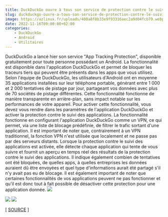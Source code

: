 ```yaml
---
title: DuckDuckGo ouvre à tous son service de protection contre le suivi des applications
slug: duckduckgo-ouvre-a-tous-son-service-de-protection-contre-le-suivi-des-applications
image: https://azlinux.fr/uploads/400a8f8b33e9f93316aec2a9d04fcb79.webp
date: 2022-11-16T09:00:00+02:00
categories:
    - DuckDuckGo
    - Android
    - Utilitaires
---
```


DuckDuckGo a lancé hier son service "App Tracking Protection", disponible gratuitement pour toute personne possédant un Android. La fonctionnalité est disponible dans l'application DuckDuckGo et permet de bloquer les traceurs tiers qui peuvent être présents dans les apps que vous utilisez. Selon l'équipe de DuckDuckGo, les utilisateurs d'Android ont en moyenne 35 applications installées sur leur téléphone portable, générant entre 1 000 et 2 000 tentatives de pistage par jour, partageant vos données avec plus de 70 sociétés de pistage différentes. Cette fonctionnalité fonctionne de manière transparente en arrière-plan, sans impact notable sur les performances de votre appareil. Pour activer cette fonctionnalité, vous devez vous rendre dans les paramètres de l'application DuckDuckGo et activer la protection contre le suivi des applications. La fonctionnalité fonctionne en configurant l'application DuckDuckGo comme un VPN, ce qui permet, via une liste de blocage prédéfinie, de filtrer le trafic sortant d'une application. Il est important de noter que, contrairement à un VPN traditionnel, la fonction VPN n'est utilisée que localement et ne passe pas par des serveurs distants. Lorsque la protection contre le suivi des applications est activée, elle détecte chaque application qui tente de vous suivre et fournit un aperçu en temps réel des résultats de la protection contre le suivi des applications. Il indique également combien de tentatives ont été bloquées, de quelles apps, à quelles entreprises les données auraient dû être envoyées et quel type d'informations aurait été partagé s'il n'y avait pas eu de blocage. Il est également important de noter que certaines fonctionnalités de vos applications peuvent ne pas fonctionner et qu'il est donc tout à fait possible de désactiver cette protection pour une application donnée.
![](https://azlinux.fr/uploads/98064a7c5034f011c2e6d5acdfff07e6.webp)


![](https://azlinux.fr/uploads/82ceb7e83ec994595ccffa5a894bd5a4.webp) ![](https://azlinux.fr/uploads/43fb0f66ac403f3fc6e972d78a3c0814.webp)

[ [SOURCE](https://spreadprivacy.com/app-tracking-protection-open-beta/) ]
